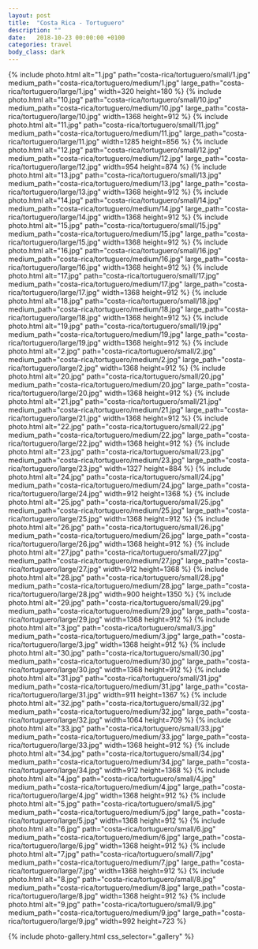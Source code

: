 ```yaml
---
layout: post
title:  "Costa Rica - Tortuguero"
description: ""
date:   2018-10-23 00:00:00 +0100
categories: travel
body_class: dark
---
```



<div class="gallery" itemscope itemtype="http://schema.org/ImageGallery">
    {% include photo.html alt="1.jpg" path="costa-rica/tortuguero/small/1.jpg" medium_path="costa-rica/tortuguero/medium/1.jpg" large_path="costa-rica/tortuguero/large/1.jpg" width=320 height=180 %}
    {% include photo.html alt="10.jpg" path="costa-rica/tortuguero/small/10.jpg" medium_path="costa-rica/tortuguero/medium/10.jpg" large_path="costa-rica/tortuguero/large/10.jpg" width=1368 height=912 %}
    {% include photo.html alt="11.jpg" path="costa-rica/tortuguero/small/11.jpg" medium_path="costa-rica/tortuguero/medium/11.jpg" large_path="costa-rica/tortuguero/large/11.jpg" width=1285 height=856 %}
    {% include photo.html alt="12.jpg" path="costa-rica/tortuguero/small/12.jpg" medium_path="costa-rica/tortuguero/medium/12.jpg" large_path="costa-rica/tortuguero/large/12.jpg" width=954 height=874 %}
    {% include photo.html alt="13.jpg" path="costa-rica/tortuguero/small/13.jpg" medium_path="costa-rica/tortuguero/medium/13.jpg" large_path="costa-rica/tortuguero/large/13.jpg" width=1368 height=912 %}
    {% include photo.html alt="14.jpg" path="costa-rica/tortuguero/small/14.jpg" medium_path="costa-rica/tortuguero/medium/14.jpg" large_path="costa-rica/tortuguero/large/14.jpg" width=1368 height=912 %}
    {% include photo.html alt="15.jpg" path="costa-rica/tortuguero/small/15.jpg" medium_path="costa-rica/tortuguero/medium/15.jpg" large_path="costa-rica/tortuguero/large/15.jpg" width=1368 height=912 %}
    {% include photo.html alt="16.jpg" path="costa-rica/tortuguero/small/16.jpg" medium_path="costa-rica/tortuguero/medium/16.jpg" large_path="costa-rica/tortuguero/large/16.jpg" width=1368 height=912 %}
    {% include photo.html alt="17.jpg" path="costa-rica/tortuguero/small/17.jpg" medium_path="costa-rica/tortuguero/medium/17.jpg" large_path="costa-rica/tortuguero/large/17.jpg" width=1368 height=912 %}
    {% include photo.html alt="18.jpg" path="costa-rica/tortuguero/small/18.jpg" medium_path="costa-rica/tortuguero/medium/18.jpg" large_path="costa-rica/tortuguero/large/18.jpg" width=1368 height=912 %}
    {% include photo.html alt="19.jpg" path="costa-rica/tortuguero/small/19.jpg" medium_path="costa-rica/tortuguero/medium/19.jpg" large_path="costa-rica/tortuguero/large/19.jpg" width=1368 height=912 %}
    {% include photo.html alt="2.jpg" path="costa-rica/tortuguero/small/2.jpg" medium_path="costa-rica/tortuguero/medium/2.jpg" large_path="costa-rica/tortuguero/large/2.jpg" width=1368 height=912 %}
    {% include photo.html alt="20.jpg" path="costa-rica/tortuguero/small/20.jpg" medium_path="costa-rica/tortuguero/medium/20.jpg" large_path="costa-rica/tortuguero/large/20.jpg" width=1368 height=912 %}
    {% include photo.html alt="21.jpg" path="costa-rica/tortuguero/small/21.jpg" medium_path="costa-rica/tortuguero/medium/21.jpg" large_path="costa-rica/tortuguero/large/21.jpg" width=1368 height=912 %}
    {% include photo.html alt="22.jpg" path="costa-rica/tortuguero/small/22.jpg" medium_path="costa-rica/tortuguero/medium/22.jpg" large_path="costa-rica/tortuguero/large/22.jpg" width=1368 height=912 %}
    {% include photo.html alt="23.jpg" path="costa-rica/tortuguero/small/23.jpg" medium_path="costa-rica/tortuguero/medium/23.jpg" large_path="costa-rica/tortuguero/large/23.jpg" width=1327 height=884 %}
    {% include photo.html alt="24.jpg" path="costa-rica/tortuguero/small/24.jpg" medium_path="costa-rica/tortuguero/medium/24.jpg" large_path="costa-rica/tortuguero/large/24.jpg" width=912 height=1368 %}
    {% include photo.html alt="25.jpg" path="costa-rica/tortuguero/small/25.jpg" medium_path="costa-rica/tortuguero/medium/25.jpg" large_path="costa-rica/tortuguero/large/25.jpg" width=1368 height=912 %}
    {% include photo.html alt="26.jpg" path="costa-rica/tortuguero/small/26.jpg" medium_path="costa-rica/tortuguero/medium/26.jpg" large_path="costa-rica/tortuguero/large/26.jpg" width=1368 height=912 %}
    {% include photo.html alt="27.jpg" path="costa-rica/tortuguero/small/27.jpg" medium_path="costa-rica/tortuguero/medium/27.jpg" large_path="costa-rica/tortuguero/large/27.jpg" width=912 height=1368 %}
    {% include photo.html alt="28.jpg" path="costa-rica/tortuguero/small/28.jpg" medium_path="costa-rica/tortuguero/medium/28.jpg" large_path="costa-rica/tortuguero/large/28.jpg" width=900 height=1350 %}
    {% include photo.html alt="29.jpg" path="costa-rica/tortuguero/small/29.jpg" medium_path="costa-rica/tortuguero/medium/29.jpg" large_path="costa-rica/tortuguero/large/29.jpg" width=1368 height=912 %}
    {% include photo.html alt="3.jpg" path="costa-rica/tortuguero/small/3.jpg" medium_path="costa-rica/tortuguero/medium/3.jpg" large_path="costa-rica/tortuguero/large/3.jpg" width=1368 height=912 %}
    {% include photo.html alt="30.jpg" path="costa-rica/tortuguero/small/30.jpg" medium_path="costa-rica/tortuguero/medium/30.jpg" large_path="costa-rica/tortuguero/large/30.jpg" width=1368 height=912 %}
    {% include photo.html alt="31.jpg" path="costa-rica/tortuguero/small/31.jpg" medium_path="costa-rica/tortuguero/medium/31.jpg" large_path="costa-rica/tortuguero/large/31.jpg" width=911 height=1367 %}
    {% include photo.html alt="32.jpg" path="costa-rica/tortuguero/small/32.jpg" medium_path="costa-rica/tortuguero/medium/32.jpg" large_path="costa-rica/tortuguero/large/32.jpg" width=1064 height=709 %}
    {% include photo.html alt="33.jpg" path="costa-rica/tortuguero/small/33.jpg" medium_path="costa-rica/tortuguero/medium/33.jpg" large_path="costa-rica/tortuguero/large/33.jpg" width=1368 height=912 %}
    {% include photo.html alt="34.jpg" path="costa-rica/tortuguero/small/34.jpg" medium_path="costa-rica/tortuguero/medium/34.jpg" large_path="costa-rica/tortuguero/large/34.jpg" width=912 height=1368 %}
    {% include photo.html alt="4.jpg" path="costa-rica/tortuguero/small/4.jpg" medium_path="costa-rica/tortuguero/medium/4.jpg" large_path="costa-rica/tortuguero/large/4.jpg" width=1368 height=912 %}
    {% include photo.html alt="5.jpg" path="costa-rica/tortuguero/small/5.jpg" medium_path="costa-rica/tortuguero/medium/5.jpg" large_path="costa-rica/tortuguero/large/5.jpg" width=1368 height=912 %}
    {% include photo.html alt="6.jpg" path="costa-rica/tortuguero/small/6.jpg" medium_path="costa-rica/tortuguero/medium/6.jpg" large_path="costa-rica/tortuguero/large/6.jpg" width=1368 height=912 %}
    {% include photo.html alt="7.jpg" path="costa-rica/tortuguero/small/7.jpg" medium_path="costa-rica/tortuguero/medium/7.jpg" large_path="costa-rica/tortuguero/large/7.jpg" width=1368 height=912 %}
    {% include photo.html alt="8.jpg" path="costa-rica/tortuguero/small/8.jpg" medium_path="costa-rica/tortuguero/medium/8.jpg" large_path="costa-rica/tortuguero/large/8.jpg" width=1368 height=912 %}
    {% include photo.html alt="9.jpg" path="costa-rica/tortuguero/small/9.jpg" medium_path="costa-rica/tortuguero/medium/9.jpg" large_path="costa-rica/tortuguero/large/9.jpg" width=992 height=723 %}
</div>

{% include photo-gallery.html css_selector=".gallery" %}
